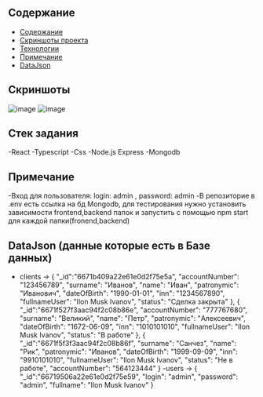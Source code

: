 

## Содержание
  - [Содержание](#содержание)
  - [Скриншоты проекта](#скриншоты-проекта)
  - [Технологии](#технологии)
  - [Примечание](#Примечание)
  - [DataJson](#DataJson)

## Скриншоты
![image](https://github.com/akkerman06/test-for-Full-stack-intern/assets/138283291/caa38020-c1d0-4795-b267-7f57b320839b)
![image](https://github.com/akkerman06/test-for-Full-stack-intern/assets/138283291/c50e666b-1316-4516-808e-134771576a3d)

## Стек задания
-React
-Typescript
-Css
-Node.js Express
-Mongodb

## Примечание
-Вход для пользователя: login: admin , password: admin
-В репозиторие в .env есть ссылка на бд Mongodb, для тестирования нужно установить зависимости frontend,backend папок и  запустить с помощью npm start для каждой папки(fronend,backend)

## DataJson (данные которые есть в Базе данных)
- clients -> {
   "_id":"6671b409a22e61e0d2f75e5a",
   "accountNumber": "123456789",
   "surname": "Иванов",
   "name": "Иван",
   "patronymic": "Иванович",
   "dateOfBirth": "1990-01-01",
   "inn": "1234567890",
   "fullnameUser": "Ilon Musk Ivanov",
   "status": "Сделка закрыта"
},
{
   "_id":"6671f527f3aac94f2c08b86e",
   "accountNumber": "777767680",
   "surname": "Великий",
   "name": "Петр",
   "patronymic": "Алексеевич",
   "dateOfBirth": "1672-06-09",
   "inn": "1010101010",
   "fullnameUser": "Ilon Musk Ivanov",
   "status": "В работе"
},
{
   "_id":"6671f5f3f3aac94f2c08b86f",
   "surname": "Санчез",
   "name": "Рик",
   "patronymic": "Иванов",
   "dateOfBirth": "1999-09-09",
   "inn": "9910101010",
   "fullnameUser": "Ilon Musk Ivanov",
   "status": "Не в работе",
   "accountNumber": "564123444"
}
-users ->
{
   "_id":"66719506a22e61e0d2f75e59",
   "login": "admin",
   "password": "admin",
   "fullname": "Ilon Musk Ivanov"
}





